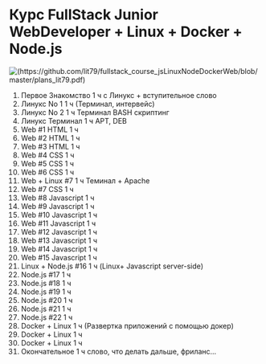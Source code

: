 
# Курс FullStack Junior WebDeveloper + Linux + Docker + Node.js 
![(https://github.com/lit79/fullstack_course_jsLinuxNodeDockerWeb/blob/master/plans_lit79.pdf)](https://img.shields.io/badge/%D0%9F%D0%BB%D0%B0%D0%BD%D1%8B-PDF-green.svg)

1) Первое Знакомство 1 ч
с Линукс +
вступительное
слово
2) Линукс No 1 1 ч
(Терминал,
интервейс)
3) Линукс No 2 1 ч
Терминал BASH
скриптинг
4) Линукс Терминал 1 ч
APT, DEB
5) Web #1 HTML 1 ч
6) Web #2 HTML 1 ч
7) Web #3 HTML 1 ч
8) Web #4 CSS 1 ч
9) Web #5 CSS 1 ч
10) Web #6 CSS 1 ч
11) Web + Linux #7 1 ч
Теминал + Apache
12) Web #7 CSS 1 ч
13) Web #8 Javascript 1 ч
14) Web #9 Javascript 1 ч
15) Web #10 Javascript 1 ч
16) Web #11 Javascript 1 ч
17) Web #12 Javascript 1 ч
18) Web #13 Javascript 1 ч
19) Web #14 Javascript 1 ч
20) Web #15 Javascript 1 ч
21) Linux + Node.js #16 1 ч
(Linux+ Javascript
server-side)
22) Node.js #17 1 ч
23) Node.js #18 1 ч
24) Node.js #19 1 ч
25) Node.js #20 1 ч
26) Node.js #21 1 ч
27) Node.js #22 1 ч
28) Docker + Linux 1 ч
(Развертка
приложений с
помощью докер)
29) Docker + Linux 1 ч
30) Docker + Linux 1 ч
31) Окончательное 1 ч
слово, что делать
дальше, фриланс...


